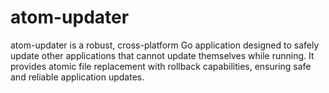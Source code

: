 # atom-updater
atom-updater is a robust, cross-platform Go application designed to safely update other applications that cannot update themselves while running. It provides atomic file replacement with rollback capabilities, ensuring safe and reliable application updates.
